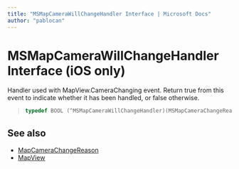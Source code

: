 ```yaml
---
title: "MSMapCameraWillChangeHandler Interface | Microsoft Docs"
author: "pablocan"
---
```


# MSMapCameraWillChangeHandler Interface (iOS only)

Handler used with MapView.CameraChanging event. Return true from this event to indicate whether it has been handled, or false otherwise.

>```objectivec
> typedef BOOL (^MSMapCameraWillChangeHandler)(MSMapCameraChangeReason, MSMapCamera*, BOOL)
>```

## See also

* [MapCameraChangeReason](../MapCameraChangeReason-enumeration.md)
* [MapView](../MapView-class.md)